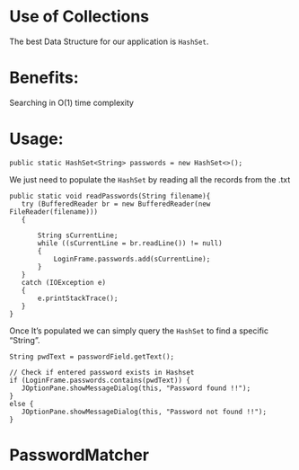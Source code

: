Use of Collections
======

The best Data Structure for our application is `HashSet`.

Benefits:
======

Searching in O(1) time complexity

Usage:
=======
    public static HashSet<String> passwords = new HashSet<>();

We just need to populate the `HashSet` by reading all the records from the .txt

    public static void readPasswords(String filename){
       try (BufferedReader br = new BufferedReader(new FileReader(filename)))
       {

           String sCurrentLine;
           while ((sCurrentLine = br.readLine()) != null)
           {
               LoginFrame.passwords.add(sCurrentLine);
           }
       }
       catch (IOException e)
       {
           e.printStackTrace();
       }
    }

Once It’s populated we can simply query the `HashSet` to find a specific “String”.

    String pwdText = passwordField.getText();

    // Check if entered password exists in Hashset
    if (LoginFrame.passwords.contains(pwdText)) {
       JOptionPane.showMessageDialog(this, "Password found !!");
    }
    else {
       JOptionPane.showMessageDialog(this, "Password not found !!");
    }



# PasswordMatcher
